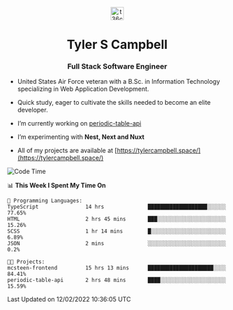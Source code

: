 <p align="center">
<a href="https://www.linkedin.com/in/t36campbell" target="blank"><img align="center" src="https://ik.imagekit.io/t36campbell/Portfolio/linkedin.png.original_m8bbGgPh6.png" alt="t36campbell" height="30" width="30" /></a>
</p>
<h1 align="center">Tyler S Campbell</h1>
<h3 align="center">Full Stack Software Engineer</h3>

* United States Air Force veteran with a B.Sc. in Information Technology specializing in Web Application Development. 

* Quick study, eager to cultivate the skills needed to become an elite developer.

* I’m currently working on [periodic-table-api](https://github.com/t36campbell/periodic-table-api)

* I’m experimenting with **Nest, Next and Nuxt**

* All of my projects are available at [https://tylercampbell.space/](https://tylercampbell.space/)

<!--START_SECTION:waka-->
![Code Time](http://img.shields.io/badge/Code%20Time-1%2C423%20hrs%206%20mins-blue)

📊 **This Week I Spent My Time On** 

```text
💬 Programming Languages: 
TypeScript               14 hrs              ███████████████████░░░░░░   77.65% 
HTML                     2 hrs 45 mins       ███░░░░░░░░░░░░░░░░░░░░░░   15.26% 
SCSS                     1 hr 14 mins        █░░░░░░░░░░░░░░░░░░░░░░░░   6.89% 
JSON                     2 mins              ░░░░░░░░░░░░░░░░░░░░░░░░░   0.2%

🐱‍💻 Projects: 
mcsteen-frontend         15 hrs 13 mins      █████████████████████░░░░   84.41% 
periodic-table-api       2 hrs 48 mins       ████░░░░░░░░░░░░░░░░░░░░░   15.59%

```


 Last Updated on 12/02/2022 10:36:05 UTC
<!--END_SECTION:waka-->
